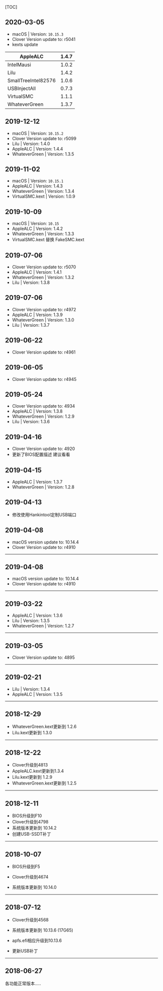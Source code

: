[TOC]

## 2020-03-05

- macOS | Version: `10.15.3`
- Clover Version update to: r5041
- kexts update

| AppleALC            | 1\.4\.7 |
| ------------------- | ------- |
| IntelMausi          | 1\.0\.2 |
| Lilu                | 1\.4\.2 |
| SmallTreeIntel82576 | 1\.0\.6 |
| USBInjectAll        | 0\.7\.3 |
| VirtualSMC          | 1\.1\.1 |
| WhateverGreen       | 1\.3\.7 |

## 2019-12-12

- macOS | Version: `10.15.2`
- Clover Version update to: r5099
- Lilu | Version: 1.4.0
- AppleALC | Version: 1.4.4
- WhateverGreen | Version: 1.3.5




## 2019-11-02
- macOS | Version: `10.15.1`
- AppleALC | Version: 1.4.3
- WhateverGreen | Version: 1.3.4
- VirtualSMC.kext | Version: 1.0.9

## 2019-10-09
- macOS | Version: `10.15`
- AppleALC | Version: 1.4.2
- WhateverGreen | Version: 1.3.3
- VirtualSMC.kext 替换 FakeSMC.kext


## 2019-07-06
- Clover Version update to: r5070
- AppleALC | Version: 1.4.1
- WhateverGreen | Version: 1.3.2
- Lilu | Version: 1.3.8

## 2019-07-06
- Clover Version update to: r4972
- AppleALC | Version: 1.3.9
- WhateverGreen | Version: 1.3.0
- Lilu | Version: 1.3.7

## 2019-06-22
- Clover Version update to: r4961

## 2019-06-05
- Clover Version update to: r4945

## 2019-05-24
- Clover Version update to: 4934
- AppleALC | Version: 1.3.8
- WhateverGreen | Version: 1.2.9
- Lilu | Version: 1.3.6

## 2019-04-16
- Clover Version update to: 4920
- 更新了BIOS配置描述 建议看看

## 2019-04-15
  - AppleALC | Version: 1.3.7
  - WhateverGreen | Version: 1.2.8

## 2019-04-13
  - 修改使用Hankintool定制USB端口

## 2019-04-08
  - macOS version update to: 10.14.4
  - Clover Version update to: r4910

---
## 2019-04-08
- macOS version update to: 10.14.4
- Clover Version update to: r4910

---
## 2019-03-22

- AppleALC | Version: 1.3.6
- Lilu | Version: 1.3.5
- WhateverGreen | Version: 1.2.7

---
## 2019-03-05

- Clover Version update to: 4895

---
## 2019-02-21

- Lilu | Version: 1.3.4
- AppleALC | Version: 1.3.5

---
## 2018-12-29

- WhateverGreen.kext更新到 1.2.6
- Lilu.kext更新到 1.3.0



---

## 2018-12-22

- Clover升级到4813
- AppleALC.kext更新到1.3.4
- Lilu.kext更新到 1.2.9
- WhateverGreen.kext更新到 1.2.5

---
## 2018-12-11

- BIOS升级到F10
- Clover升级到4798
- 系统版本更新到 10.14.2
- 创建USB-SSDT补丁
---
## 2018-10-07

 - BIOS升级到F5

 - Clover升级到4674

 - 系统版本更新到 10.14.0

---
  ## 2018-07-12

 - Clover升级到4568

 - 系统版本更新到 10.13.6 (17G65)

 - apfs.efi相应升级到10.13.6

 - 更新USB补丁

---
## 2018-06-27
各功能正常版本.....

